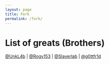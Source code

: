 ```yaml
---
layout: page
title: Fork
permalink: /fork/
---
```

# List of greats (Brothers)
[@UnkL4b][UnkL4b] |
[@Rogy153][Rogy153] |
[@Slayerlab][Slayerlab] |
[@g0ttfr1d][g0ttfr1d]

[UnkL4b]: https://unkl4b.github.io/
[Rogy153]: https://github.com/rogy153
[Slayerlab]: https://github.com/slayerlab
[g0ttfr1d]: https://github.com.br/g0ttfr1d
